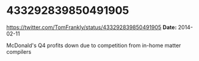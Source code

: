 # 433292839850491905
https://twitter.com/TomFrankly/status/433292839850491905
**Date:** 2014-02-11

McDonald's Q4 profits down due to competition from in-home matter compilers
